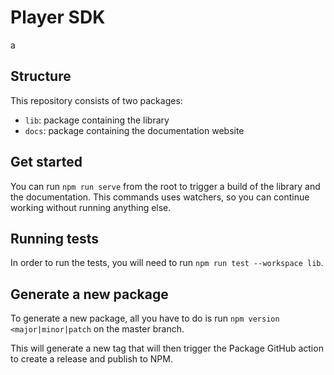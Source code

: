 # Player SDK
a
## Structure

This repository consists of two packages:

  * `lib`: package containing the library
  * `docs`: package containing the documentation website

## Get started

You can run `npm run serve` from the root to trigger a build of the library and the documentation. 
This commands uses watchers, so you can continue working without running anything else.

## Running tests

In order to run the tests, you will need to run `npm run test --workspace lib`.

## Generate a new package

To generate a new package, all you have to do is run `npm version <major|minor|patch` on the master branch.

This will generate a new tag that will then trigger the Package GitHub action to create a release and publish to NPM.
